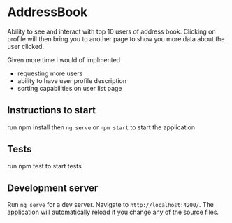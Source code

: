 # AddressBook
Ability to see and interact with top 10 users of address book.
Clicking on profile will then bring you to another page to show you more data about the user clicked.

Given more time I would of implmented
- requesting more users 
- ability to have user profile description
- sorting capabilities on user list page

## Instructions to start
run npm install
then `ng serve` or `npm start` to start the application

## Tests
run npm test to start tests

## Development server
Run `ng serve` for a dev server. Navigate to `http://localhost:4200/`. The application will automatically reload if you change any of the source files.
